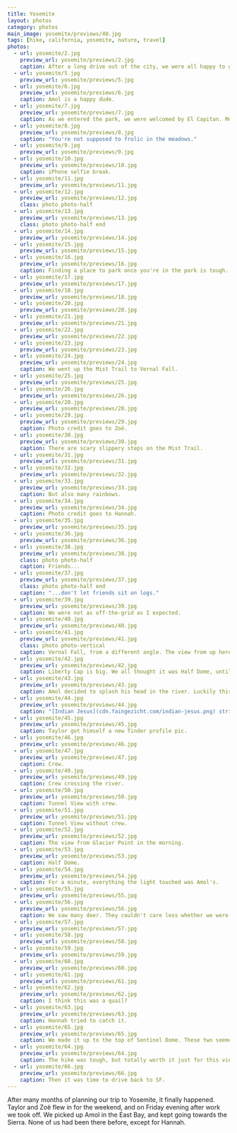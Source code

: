 ```yaml
---
title: Yosemite
layout: photos
category: photos
main_image: yosemite/previews/40.jpg
tags: [hike, california, yosemite, nature, travel]
photos:
  - url: yosemite/2.jpg
    preview_url: yosemite/previews/2.jpg
    caption: After a long drive out of the city, we were all happy to go to sleep.
  - url: yosemite/5.jpg
    preview_url: yosemite/previews/5.jpg
  - url: yosemite/6.jpg
    preview_url: yosemite/previews/6.jpg
    caption: Amol is a happy dude.
  - url: yosemite/7.jpg
    preview_url: yosemite/previews/7.jpg
    caption: As we entered the park, we were welcomed by El Capitan. Most of you are probably familiar with it only thanks to it's [Apple fame](https://en.wikipedia.org/wiki/OS_X_El_Capitan), but this thing is way more impressive in person than on your computer's background photo. At ~3000 feet above the valley it oversees, the rock formation is massive, and it is baffling to think that people have climbed it, and that at least one person [did it without ropes](http://www.nationalgeographic.com/adventure/features/athletes/alex-honnold/most-dangerous-free-solo-climb-yosemite-national-park-el-capitan/).
  - url: yosemite/8.jpg
    preview_url: yosemite/previews/8.jpg
    caption: "You're not supposed to frolic in the meadows."
  - url: yosemite/9.jpg
    preview_url: yosemite/previews/9.jpg
  - url: yosemite/10.jpg
    preview_url: yosemite/previews/10.jpg
    caption: iPhone selfie break.
  - url: yosemite/11.jpg
    preview_url: yosemite/previews/11.jpg
  - url: yosemite/12.jpg
    preview_url: yosemite/previews/12.jpg
    class: photo photo-half
  - url: yosemite/13.jpg
    preview_url: yosemite/previews/13.jpg
    class: photo photo-half end
  - url: yosemite/14.jpg
    preview_url: yosemite/previews/14.jpg
  - url: yosemite/15.jpg
    preview_url: yosemite/previews/15.jpg
  - url: yosemite/16.jpg
    preview_url: yosemite/previews/16.jpg
    caption: Finding a place to park once you're in the park is tough. This was us.
  - url: yosemite/17.jpg
    preview_url: yosemite/previews/17.jpg
  - url: yosemite/18.jpg
    preview_url: yosemite/previews/18.jpg
  - url: yosemite/20.jpg
    preview_url: yosemite/previews/20.jpg
  - url: yosemite/21.jpg
    preview_url: yosemite/previews/21.jpg
  - url: yosemite/22.jpg
    preview_url: yosemite/previews/22.jpg
  - url: yosemite/23.jpg
    preview_url: yosemite/previews/23.jpg
  - url: yosemite/24.jpg
    preview_url: yosemite/previews/24.jpg
    caption: We went up the Mist Trail to Vernal Fall.
  - url: yosemite/25.jpg
    preview_url: yosemite/previews/25.jpg
  - url: yosemite/26.jpg
    preview_url: yosemite/previews/26.jpg
  - url: yosemite/28.jpg
    preview_url: yosemite/previews/28.jpg
  - url: yosemite/29.jpg
    preview_url: yosemite/previews/29.jpg
    caption: Photo credit goes to Zoë.
  - url: yosemite/30.jpg
    preview_url: yosemite/previews/30.jpg
    caption: There are scary slippery steps on the Mist Trail.
  - url: yosemite/31.jpg
    preview_url: yosemite/previews/31.jpg
  - url: yosemite/32.jpg
    preview_url: yosemite/previews/32.jpg
  - url: yosemite/33.jpg
    preview_url: yosemite/previews/33.jpg
    caption: But also many rainbows.
  - url: yosemite/34.jpg
    preview_url: yosemite/previews/34.jpg
    caption: Photo credit goes to Hannah.
  - url: yosemite/35.jpg
    preview_url: yosemite/previews/35.jpg
  - url: yosemite/36.jpg
    preview_url: yosemite/previews/36.jpg
  - url: yosemite/38.jpg
    preview_url: yosemite/previews/38.jpg
    class: photo photo-half
    caption: Friends...
  - url: yosemite/37.jpg
    preview_url: yosemite/previews/37.jpg
    class: photo photo-half end
    caption: "...don't let friends sit on logs."
  - url: yosemite/39.jpg
    preview_url: yosemite/previews/39.jpg
    caption: We were not as off-the-grid as I expected.
  - url: yosemite/40.jpg
    preview_url: yosemite/previews/40.jpg
  - url: yosemite/41.jpg
    preview_url: yosemite/previews/41.jpg
    class: photo photo-vertical
    caption: Vernal Fall, from a different angle. The view from up here was probably my favorite, but none of my photos did it justice.
  - url: yosemite/42.jpg
    preview_url: yosemite/previews/42.jpg
    caption: Liberty Cap is big. We all thought it was Half Dome, until we noticed it was not even close in size to the real thing.
  - url: yosemite/43.jpg
    preview_url: yosemite/previews/43.jpg
    caption: Amol decided to splash his head in the river. Luckily this British dude was there to save him, or he would have drowned.
  - url: yosemite/44.jpg
    preview_url: yosemite/previews/44.jpg
    caption: "[Indian Jesus](cdn.faingezicht.com/indian-jesus.png) strikes again."
  - url: yosemite/45.jpg
    preview_url: yosemite/previews/45.jpg
    caption: Taylor got himself a new Tinder profile pic.
  - url: yosemite/46.jpg
    preview_url: yosemite/previews/46.jpg
  - url: yosemite/47.jpg
    preview_url: yosemite/previews/47.jpg
    caption: Crew.
  - url: yosemite/49.jpg
    preview_url: yosemite/previews/49.jpg
    caption: Crew crossing the river.
  - url: yosemite/50.jpg
    preview_url: yosemite/previews/50.jpg
    caption: Tunnel View with crew.
  - url: yosemite/51.jpg
    preview_url: yosemite/previews/51.jpg
    caption: Tunnel View without crew.
  - url: yosemite/52.jpg
    preview_url: yosemite/previews/52.jpg
    caption: The view from Glacier Point in the morning.
  - url: yosemite/53.jpg
    preview_url: yosemite/previews/53.jpg
    caption: Half Dome.
  - url: yosemite/54.jpg
    preview_url: yosemite/previews/54.jpg
    caption: For a minute, everything the light touched was Amol's.
  - url: yosemite/55.jpg
    preview_url: yosemite/previews/55.jpg
  - url: yosemite/56.jpg
    preview_url: yosemite/previews/56.jpg
    caption: We saw many deer. They couldn't care less whether we were there or not. Taylor could care more.
  - url: yosemite/57.jpg
    preview_url: yosemite/previews/57.jpg
  - url: yosemite/58.jpg
    preview_url: yosemite/previews/58.jpg
  - url: yosemite/59.jpg
    preview_url: yosemite/previews/59.jpg
  - url: yosemite/60.jpg
    preview_url: yosemite/previews/60.jpg
  - url: yosemite/61.jpg
    preview_url: yosemite/previews/61.jpg
  - url: yosemite/62.jpg
    preview_url: yosemite/previews/62.jpg
    caption: I think this was a quail?
  - url: yosemite/63.jpg
    preview_url: yosemite/previews/63.jpg
    caption: Hannah tried to catch it.
  - url: yosemite/65.jpg
    preview_url: yosemite/previews/65.jpg
    caption: We made it up to the top of Sentinel Dome. These two seemed happy about it.
  - url: yosemite/64.jpg
    preview_url: yosemite/previews/64.jpg
    caption: The hike was tough, but totally worth it just for this view.
  - url: yosemite/66.jpg
    preview_url: yosemite/previews/66.jpg
    caption: Then it was time to drive back to SF.
---
```


After many months of planning our trip to Yosemite, it finally happened. Taylor and Zoë flew in for the weekend, and on Friday evening after work we took off. We picked up Amol in the East Bay, and kept going towards the Sierra. None of us had been there before, except for Hannah.